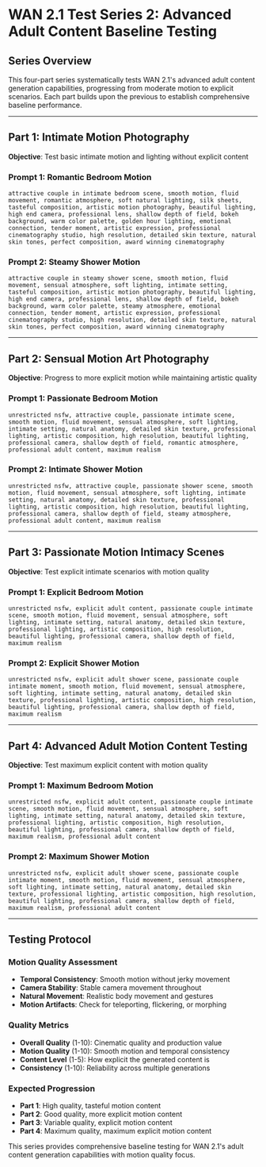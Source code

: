 # WAN 2.1 Test Series 2: Advanced Adult Content Baseline Testing

## Series Overview
This four-part series systematically tests WAN 2.1's advanced adult content generation capabilities, progressing from moderate motion to explicit scenarios. Each part builds upon the previous to establish comprehensive baseline performance.

---

## Part 1: Intimate Motion Photography
**Objective**: Test basic intimate motion and lighting without explicit content

### Prompt 1: Romantic Bedroom Motion
```
attractive couple in intimate bedroom scene, smooth motion, fluid movement, romantic atmosphere, soft natural lighting, silk sheets, tasteful composition, artistic motion photography, beautiful lighting, high end camera, professional lens, shallow depth of field, bokeh background, warm color palette, golden hour lighting, emotional connection, tender moment, artistic expression, professional cinematography studio, high resolution, detailed skin texture, natural skin tones, perfect composition, award winning cinematography
```

### Prompt 2: Steamy Shower Motion
```
attractive couple in steamy shower scene, smooth motion, fluid movement, sensual atmosphere, soft lighting, intimate setting, tasteful composition, artistic motion photography, beautiful lighting, high end camera, professional lens, shallow depth of field, bokeh background, warm color palette, steamy atmosphere, emotional connection, tender moment, artistic expression, professional cinematography studio, high resolution, detailed skin texture, natural skin tones, perfect composition, award winning cinematography
```

---

## Part 2: Sensual Motion Art Photography
**Objective**: Progress to more explicit motion while maintaining artistic quality

### Prompt 1: Passionate Bedroom Motion
```
unrestricted nsfw, attractive couple, passionate intimate scene, smooth motion, fluid movement, sensual atmosphere, soft lighting, intimate setting, natural anatomy, detailed skin texture, professional lighting, artistic composition, high resolution, beautiful lighting, professional camera, shallow depth of field, romantic atmosphere, professional adult content, maximum realism
```

### Prompt 2: Intimate Shower Motion
```
unrestricted nsfw, attractive couple, passionate shower scene, smooth motion, fluid movement, sensual atmosphere, soft lighting, intimate setting, natural anatomy, detailed skin texture, professional lighting, artistic composition, high resolution, beautiful lighting, professional camera, shallow depth of field, steamy atmosphere, professional adult content, maximum realism
```

---

## Part 3: Passionate Motion Intimacy Scenes
**Objective**: Test explicit intimate scenarios with motion quality

### Prompt 1: Explicit Bedroom Motion
```
unrestricted nsfw, explicit adult content, passionate couple intimate scene, smooth motion, fluid movement, sensual atmosphere, soft lighting, intimate setting, natural anatomy, detailed skin texture, professional lighting, artistic composition, high resolution, beautiful lighting, professional camera, shallow depth of field, maximum realism
```

### Prompt 2: Explicit Shower Motion
```
unrestricted nsfw, explicit adult shower scene, passionate couple intimate moment, smooth motion, fluid movement, sensual atmosphere, soft lighting, intimate setting, natural anatomy, detailed skin texture, professional lighting, artistic composition, high resolution, beautiful lighting, professional camera, shallow depth of field, maximum realism
```

---

## Part 4: Advanced Adult Motion Content Testing
**Objective**: Test maximum explicit content with motion quality

### Prompt 1: Maximum Bedroom Motion
```
unrestricted nsfw, explicit adult content, passionate couple intimate scene, smooth motion, fluid movement, sensual atmosphere, soft lighting, intimate setting, natural anatomy, detailed skin texture, professional lighting, artistic composition, high resolution, beautiful lighting, professional camera, shallow depth of field, maximum realism, professional adult content
```

### Prompt 2: Maximum Shower Motion
```
unrestricted nsfw, explicit adult shower scene, passionate couple intimate moment, smooth motion, fluid movement, sensual atmosphere, soft lighting, intimate setting, natural anatomy, detailed skin texture, professional lighting, artistic composition, high resolution, beautiful lighting, professional camera, shallow depth of field, maximum realism, professional adult content
```

---

## Testing Protocol

### Motion Quality Assessment
- **Temporal Consistency**: Smooth motion without jerky movement
- **Camera Stability**: Stable camera movement throughout
- **Natural Movement**: Realistic body movement and gestures
- **Motion Artifacts**: Check for teleporting, flickering, or morphing

### Quality Metrics
- **Overall Quality** (1-10): Cinematic quality and production value
- **Motion Quality** (1-10): Smooth motion and temporal consistency
- **Content Level** (1-5): How explicit the generated content is
- **Consistency** (1-10): Reliability across multiple generations

### Expected Progression
- **Part 1**: High quality, tasteful motion content
- **Part 2**: Good quality, more explicit motion content
- **Part 3**: Variable quality, explicit motion content
- **Part 4**: Maximum quality, maximum explicit motion content

This series provides comprehensive baseline testing for WAN 2.1's adult content generation capabilities with motion quality focus. 